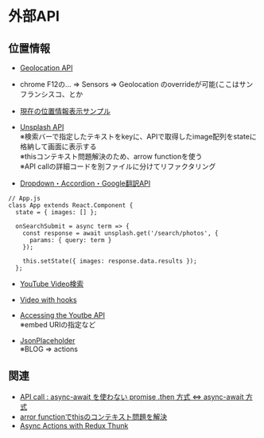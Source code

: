 # 外部API

## 位置情報
- [Geolocation API](https://developer.mozilla.org/ja/docs/Web/API/Geolocation_API)
- chrome F12の... => Sensors => Geolocation のoverrideが可能(ここはサンフランシスコ、とか
- [現在の位置情報表示サンプル](https://github.com/endw0901/react_typescript/tree/main/seasons/src)

- [Unsplash API](https://github.com/endw0901/react_typescript/tree/main/unsplash_api/src) <br>
※検索バーで指定したテキストをkeyに、APIで取得したimage配列をstateに格納して画面に表示する <br>
※thisコンテキスト問題解決のため、arrow functionを使う <br>
※API callの詳細コードを別ファイルに分けてリファクタリング <br>


 - [Dropdown・Accordion・Google翻訳API](https://github.com/endw0901/react_typescript/tree/main/dropdown_translate/src) <br>

```
// App.js
class App extends React.Component {
  state = { images: [] };

  onSearchSubmit = async term => {
    const response = await unsplash.get('/search/photos', {
      params: { query: term }
    });

    this.setState({ images: response.data.results });
  };
```

- [YouTube Video検索](https://github.com/endw0901/react_typescript/tree/main/videos/src)
- [Video with hooks](https://github.com/endw0901/react_typescript/tree/main/videos-hooks/src)
- [Accessing the Youtbe API](https://www.udemy.com/course/react-redux/learn/lecture/12531356#overview) <br>
※embed URIの指定など <br>

- [JsonPlaceholder]()  <br>
※BLOG => actions


## 関連
- [API call : async-await を使わない promise .then 方式 ⇔ async-await 方式](https://github.com/endw0901/javascript/tree/main/lyrics-search)
- [arror functionでthisのコンテキスト問題を解決](https://github.com/endw0901/react_typescript/edit/main/this.md) 
- [Async Actions with Redux Thunk](https://github.com/endw0901/react_typescript/edit/main/redux-thunk.md)
